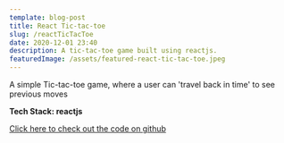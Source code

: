 ```yaml
---
template: blog-post
title: React Tic-tac-toe
slug: /reactTicTacToe
date: 2020-12-01 23:40
description: A tic-tac-toe game built using reactjs.
featuredImage: /assets/featured-react-tic-tac-toe.jpeg
---
```


A simple Tic-tac-toe game, where a user can 'travel back in time' to see previous moves

<strong>Tech Stack: reactjs</strong>

[Click here to check out the code on github](https://github.com/josepwil/react-tic-tac-toe)
